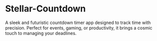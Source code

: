 # Stellar-Countdown
A sleek and futuristic countdown timer app designed to track time with precision. Perfect for events, gaming, or productivity, it brings a cosmic touch to managing your deadlines.

